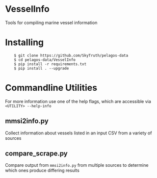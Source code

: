 VesselInfo
==========

Tools for compiling marine vessel information


Installing
==========

        $ git clone https://github.com/SkyTruth/pelagos-data
        $ cd pelagos-data/VesselInfo
        $ pip install -r requirements.txt
        $ pip install . --upgrade

Commandline Utilities
=====================

For more information use one of the help flags, which are accessible via `<UTILITY> --help-info`


mmsi2info.py
------------

Collect information about vessels listed in an input CSV from a variety of sources


compare_scrape.py
-----------------

Compare output from `mmsi2info.py` from multiple sources to determine which ones produce differing results
